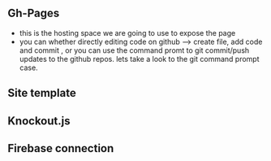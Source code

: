 
## Gh-Pages
- this is the hosting space we are going to use to expose the page 
- you can whether directly editing code on github --> create file, add code and commit , or you can use the command promt to git commit/push updates to the github repos. lets take a look to the git command prompt case.


## Site template 
## Knockout.js 
## Firebase connection 